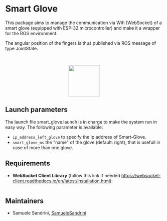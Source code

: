 # Smart Glove

This package aims to manage the communication via Wifi (WebSocket) of a smart glove (equipped with ESP-32 microcontroller) and make it a wrapper for the ROS environment.

The angular position of the fingers is thus published via ROS message of type JointState.

<br>

<p align="center">
  <img height="100" src="http://schoolcommunity.altervista.org/uni/immagini/Smart_Glove_Icon.jpg">
</p>



## Launch parameters
The launch file smart_glove.launch is in charge to make the system run in easy way. The following parameter is available:
-  <code>ip_address_left_glove</code> to specify the ip address of Smart-Glove.
- <code>smart_glove_ns</code> the "name" of the glove (default: right), that is usefull in case of more than one glove.

## Requirements
- **WebSocket Client Library** (follow this link if needed https://websocket-client.readthedocs.io/en/latest/installation.html):
  ```pip3 install websocket-client
  ```

## Maintainers
- Samuele Sandrini, [SamueleSandrini](https://github.com/SamueleSandrini)

